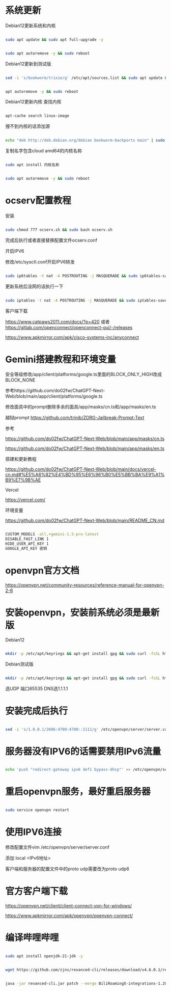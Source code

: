 # 系统更新
Debian12更新系统和内核
```bash

sudo apt update && sudo apt full-upgrade -y

```
```bash

sudo apt autoremove -y && sudo reboot

```
Debian12更新到测试版
```bash

sed -i 's/bookworm/trixie/g' /etc/apt/sources.list && sudo apt update && sudo apt full-upgrade -y -y

```
```bash

apt autoremove -y && sudo reboot

```
Debian12更新内核
查找内核
```bash

apt-cache search linux-image

```
搜不到内核的话添加源
```bash

echo "deb http://deb.debian.org/debian bookworm-backports main" | sudo tee -a /etc/apt/sources.list

```
复制名字包含cloud amd64的内核名称
```bash

sudo apt install 内核名称

```
```bash

sudo apt autoremove -y && sudo reboot

```
# ocserv配置教程
安装
```bash

sudo chmod 777 ocserv.sh && sudo bash ocserv.sh

```
完成后执行或者直接替换配置文件ocserv.conf

开启IPV6

修改/etc/sysctl.conf开启IPV6转发
```bash

sudo ip6tables -t nat -A POSTROUTING -j MASQUERADE && sudo ip6tables-save > /etc/iptables/rules.v6

```
更新系统后没网的话执行一下
```bash

sudo iptables -t nat -A POSTROUTING -j MASQUERADE && sudo iptables-save > /etc/iptables/rules.v4

```
客户端下载

https://www.catpaws2011.com/docs/?p=420 或者 https://gitlab.com/openconnect/openconnect-gui/-/releases

https://www.apkmirror.com/apk/cisco-systems-inc/anyconnect
# Gemini搭建教程和环境变量
安全等级修改/app/client/platforms/google.ts里面的BLOCK_ONLY_HIGH改成BLOCK_NONE

参考https://github.com/do02fw/ChatGPT-Next-Web/blob/main/app/client/platforms/google.ts

修改面具中的prompt删除多余的面具/app/masks/cn.ts和/app/masks/en.ts

越狱prompt https://github.com/trinib/ZORG-Jailbreak-Prompt-Text

参考

https://github.com/do02fw/ChatGPT-Next-Web/blob/main/app/masks/cn.ts

https://github.com/do02fw/ChatGPT-Next-Web/blob/main/app/masks/en.ts

搭建和更新教程

https://github.com/do02fw/ChatGPT-Next-Web/blob/main/docs/vercel-cn.md#%E5%A6%82%E4%BD%95%E6%96%B0%E5%BB%BA%E9%A1%B9%E7%9B%AE

Vercel

https://vercel.com/

环境变量 

https://github.com/do02fw/ChatGPT-Next-Web/blob/main/README_CN.md
```bash

CUSTOM_MODELS -all,+gemini-1.5-pro-latest
DISABLE_FAST_LINK 1
HIDE_USER_API_KEY 1
GOOGLE_API_KEY 密钥

```
# openvpn官方文档
https://openvpn.net/community-resources/reference-manual-for-openvpn-2-6
# 安装openvpn，安装前系统必须是最新版
Debian12
```bash

mkdir -p /etc/apt/keyrings && apt-get install gpg && sudo curl -fsSL https://swupdate.openvpn.net/repos/repo-public.gpg | gpg --dearmor > /etc/apt/keyrings/openvpn-repo-public.gpg && echo "deb [arch=amd64 signed-by=/etc/apt/keyrings/openvpn-repo-public.gpg] http://build.openvpn.net/debian/openvpn/release/2.6 bookworm main" > /etc/apt/sources.list.d/openvpn-aptrepo.list && sudo wget https://git.io/vpn -O openvpn-install.sh && sudo bash openvpn-install.sh

```
Debian测试版
```bash

mkdir -p /etc/apt/keyrings && apt-get install gpg && sudo curl -fsSL https://swupdate.openvpn.net/repos/repo-public.gpg | gpg --dearmor > /etc/apt/keyrings/openvpn-repo-public.gpg && echo "deb [arch=amd64 signed-by=/etc/apt/keyrings/openvpn-repo-public.gpg] http://build.openvpn.net/debian/openvpn/release/2.6 bookworm main" > /etc/apt/sources.list.d/openvpn-aptrepo.list && sudo chmod 777 openvpn-install.sh && sudo bash openvpn-install.sh

```
选UDP 端口65535 DNS选1.1.1.1          
# 安装完成后执行
```bash

sed -i 's/1.0.0.1/2606:4700:4700::1111/g' /etc/openvpn/server/server.conf && echo '--data-ciphers AES-256-GCM' >> /etc/openvpn/server/server.conf && echo 'duplicate-cn' >> /etc/openvpn/server/server.conf

```
# 服务器没有IPV6的话需要禁用IPv6流量
```bash

echo 'push "redirect-gateway ipv6 def1 bypass-dhcp"' >> /etc/openvpn/server/server.conf

```
# 重启openvpn服务，最好重启服务器
```bash

sudo service openvpn restart

```
# 使用IPV6连接
修改配置文件vim /etc/openvpn/server/server.conf

添加
local <IPv6地址>

客户端和服务器的配置文件中的proto udp需要改为proto udp6
# 官方客户端下载

https://openvpn.net/client/client-connect-vpn-for-windows/

https://www.apkmirror.com/apk/openvpn/openvpn-connect/

# 编译哔哩哔哩
```bash

sudo apt install openjdk-21-jdk -y

```
```bash

wget https://github.com/zjns/revanced-cli/releases/download/v4.6.0.1/revanced-cli.jar && wget https://github.com/BiliRoamingX/BiliRoamingX/releases/download/v1.20.3/BiliRoamingX-integrations-1.20.3.apk && wget https://github.com/BiliRoamingX/BiliRoamingX/releases/download/v1.20.3/BiliRoamingX-patches-1.20.3.jar && wget https://dl.hdslb.com/mobile/latest/android64/iBiliPlayer-bili.apk

```
```bash

java -jar revanced-cli.jar patch --merge BiliRoamingX-integrations-1.20.3.apk --patch-bundle BiliRoamingX-patches-1.20.3.jar --signing-levels 2,3 iBiliPlayer-bili.apk

```
